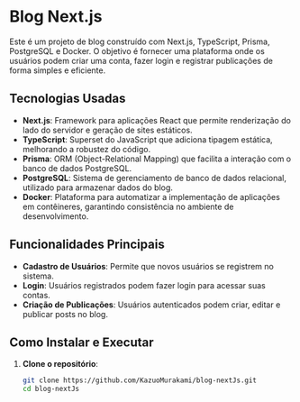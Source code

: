 # Blog Next.js

Este é um projeto de blog construído com Next.js, TypeScript, Prisma, PostgreSQL e Docker. O objetivo é fornecer uma plataforma onde os usuários podem criar uma conta, fazer login e registrar publicações de forma simples e eficiente.

## Tecnologias Usadas

- **Next.js**: Framework para aplicações React que permite renderização do lado do servidor e geração de sites estáticos.
- **TypeScript**: Superset do JavaScript que adiciona tipagem estática, melhorando a robustez do código.
- **Prisma**: ORM (Object-Relational Mapping) que facilita a interação com o banco de dados PostgreSQL.
- **PostgreSQL**: Sistema de gerenciamento de banco de dados relacional, utilizado para armazenar dados do blog.
- **Docker**: Plataforma para automatizar a implementação de aplicações em contêineres, garantindo consistência no ambiente de desenvolvimento.

## Funcionalidades Principais

- **Cadastro de Usuários**: Permite que novos usuários se registrem no sistema.
- **Login**: Usuários registrados podem fazer login para acessar suas contas.
- **Criação de Publicações**: Usuários autenticados podem criar, editar e publicar posts no blog.

## Como Instalar e Executar

1. **Clone o repositório**:

   ```bash
   git clone https://github.com/KazuoMurakami/blog-nextJs.git
   cd blog-nextJs
   ```
